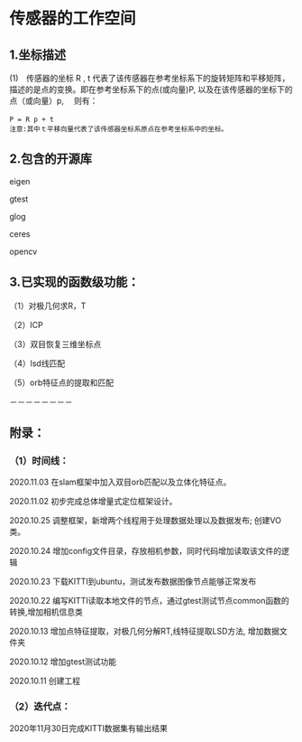 # 传感器的工作空间

## 1.坐标描述
(1)　传感器的坐标 R , t 代表了该传感器在参考坐标系下的旋转矩阵和平移矩阵，描述的是点的变换。即在参考坐标系下的点(或向量)P, 以及在该传感器的坐标下的点（或向量）p, 　则有：

	P = R p + t　 
    注意:其中ｔ平移向量代表了该传感器坐标系原点在参考坐标系中的坐标。
  
 ## 2.包含的开源库
 
 eigen
 
 gtest
 
 glog
 
 ceres
 
 opencv
 
 ## 3.已实现的函数级功能：
 

 （1）对极几何求R，T
    
 （2）ICP
  
 （3）双目恢复三维坐标点
 
 （4）lsd线匹配
 
 （5）orb特征点的提取和匹配
 
 
 －－－－－－－－
 
 ## 附录：
 ### （1）时间线：
 
 2020.11.03 在slam框架中加入双目orb匹配以及立体化特征点。
  
 2020.11.02 初步完成总体增量式定位框架设计。
  
 2020.10.25 调整框架，新增两个线程用于处理数据处理以及数据发布; 创建VO类。
  
 2020.10.24 增加config文件目录，存放相机参数，同时代码增加读取该文件的逻辑
 
 2020.10.23 下载KITTI到ubuntu，测试发布数据图像节点能够正常发布
 
 2020.10.22 编写KITTI读取本地文件的节点，通过gtest测试节点common函数的转换,增加相机信息类
 
 2020.10.13 增加点特征提取，对极几何分解RT,线特征提取LSD方法, 增加数据文件夹
 
 2020.10.12 增加gtest测试功能
  
 2020.10.11 创建工程
 
 ### （2）迭代点：
 
 2020年11月30日完成KITTI数据集有输出结果
 